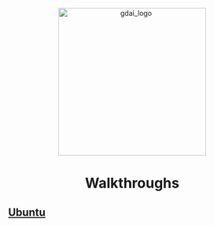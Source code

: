 <p align="center">
    <img src="https://guarddog.ai/wp-content/uploads/2024/03/purple-logo.png" alt="gdai_logo" width="300"/>
</p>

<h1 align="center">Walkthroughs</h1>


## **[Ubuntu](https://github.com/guarddog-dev/GUARDDOG-AI-Documentation/blob/main/wiki/walkthroughs/Ubuntu.md)**